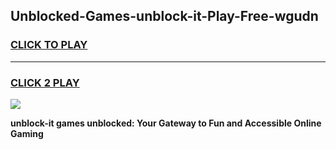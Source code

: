
## Unblocked-Games-unblock-it-Play-Free-wgudn
<h3>
<a href="https://premium76.site?title=unblock-it&ref=18A1">CLICK TO PLAY</a></h3>
<hr>

<h3>
<a href="https://premium76.site?title=unblock-it&ref=18A1">CLICK 2 PLAY</a>
  
</h3>

<a href="https://premium76.site?title=unblock-it&ref=18A1"><img src="https://clearcache.store/games.png"></a>


**unblock-it games unblocked: Your Gateway to Fun and Accessible Online Gaming**
